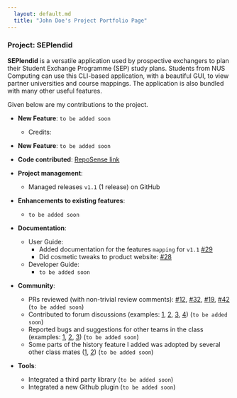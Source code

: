 ```yaml
---
  layout: default.md
  title: "John Doe's Project Portfolio Page"
---
```


### Project: SEPlendid

**SEPlendid** is a versatile application used by prospective exchangers to plan their Student Exchange Programme (SEP) 
study plans. Students from NUS Computing can use this CLI-based application, with a beautiful GUI, to view partner 
universities and course mappings. The application is also bundled with many other useful features.

Given below are my contributions to the project.

* **New Feature**: `to be added soon`
  * Credits: 

* **New Feature**: `to be added soon`

* **Code contributed**: [RepoSense link](https://nus-cs2103-ay2324s1.github.io/tp-dashboard/?search=lamchenghou&sort=groupTitle&sortWithin=title&timeframe=commit&mergegroup=&groupSelect=groupByRepos&breakdown=true&checkedFileTypes=docs~functional-code~test-code&since=2023-09-22&tabOpen=true&tabType=zoom&zFR=false&zA=lamchenghou&zR=AY2324S1-CS2103T-W10-2%2Ftp%5Bmaster%5D&zACS=NaN&zS=2023-09-22&zFS=lamchenghou&zU=2023-10-03&zMG=false&zFTF=commit&zFGS=groupByRepos)

* **Project management**:
  * Managed releases `v1.1` (1 release) on GitHub

* **Enhancements to existing features**:
  * `to be added soon`

* **Documentation**:
  * User Guide:
    * Added documentation for the features `mapping` for `v1.1` [\#29](https://github.com/AY2324S1-CS2103T-W10-2/tp/issues/29)
    * Did cosmetic tweaks to product website: [\#28](https://github.com/AY2324S1-CS2103T-W10-2/tp/issues/28)
  * Developer Guide:
    * `to be added soon`

* **Community**:
  * PRs reviewed (with non-trivial review comments): [\#12](), [\#32](), [\#19](), [\#42]() (`to be added soon`)
  * Contributed to forum discussions (examples: [1](), [2](), [3](), [4]()) (`to be added soon`)
  * Reported bugs and suggestions for other teams in the class (examples: [1](), [2](), [3]()) (`to be added soon`)
  * Some parts of the history feature I added was adopted by several other class mates ([1](), [2]()) (`to be added soon`)

* **Tools**:
  * Integrated a third party library (`to be added soon`)
  * Integrated a new Github plugin (`to be added soon`)
